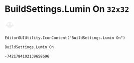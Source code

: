 # BuildSettings.Lumin On `32x32`
<img src="/img/BuildSettings.Lumin%20On.png" width=32 height=32>

``` CSharp
EditorGUIUtility.IconContent("BuildSettings.Lumin On")
```
```
BuildSettings.Lumin On
```
```
-7421784102139658696
```
